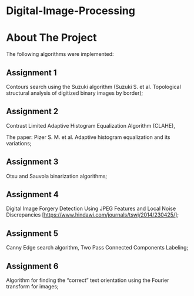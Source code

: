 # Digital-Image-Processing

# About The Project

The following algorithms were implemented:

## Assignment 1

Contours search using the Suzuki algorithm (Suzuki S. et al. Topological structural analysis of digitized binary images by border);

## Assignment 2

Contrast Limited Adaptive Histogram Equalization Algorithm (CLAHE), 

The paper: Pizer S. M. et al. Adaptive histogram equalization and its variations;

## Assignment 3

Otsu and Sauvola binarization algorithms;

## Assignment 4

Digital Image Forgery Detection Using JPEG Features and Local Noise Discrepancies [https://www.hindawi.com/journals/tswj/2014/230425/];

## Assignment 5

Canny Edge search algorithm, Two Pass Connected Components Labeling;

## Assignment 6

Algorithm for finding the “correct” text orientation using the Fourier transform for images;
